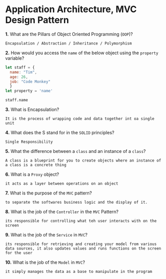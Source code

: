 # Application Architecture, MVC Design Pattern

**1.** What are the Pillars of Object Oriented Programming (`OOP`)?
<!-- enter you answer in the space below -->
```
Encapsulation / Abstraction / Inheritance / Polymorphism
```
**2.** How would you access the `name` of the below object using the `property` variable?
```js
let staff = {
  name: "Tim",
  age: 26,
  job: "Code Monkey"
  }
let property = 'name'
```
<!-- enter you answer in the space below -->
```
staff.name
```
**3.** What is Encapsulation?
<!-- enter you answer in the space below -->
```
It is the process of wrapping code and data together int oa single unit
```
**4.** What does the S stand for in the `SOLID` principles?
<!-- enter you answer in the space below -->
```
Single Responsibility
```
**5.** What the difference between a `class` and an instance of a `class`?
<!-- enter you answer in the space below -->
```
A class is a blueprint for you to create objects where an instance of a class is a concrete thing
```
**6.** What is a `Proxy` object?
<!-- enter you answer in the space below -->
```
it acts as a layer between operations on an object
```

**7.** What is the purpose of the `MVC` pattern?
<!-- enter you answer in the space below -->
```
to separate the softwares business logic and the display of it.
```
**8.** What is the job of the `Controller` in the `MVC` Pattern?
<!-- enter you answer in the space below -->
```
its responsible for controlling what teh user interacts with on the screen
```

**9.** What is the job of the `Service` in `MVC`?
<!-- enter you answer in the space below -->
```
its responsible for retrieving and creating your model from various data sources, it also updates values and runs functions on the screen for the user
```
**10.** What is the job of the `Model` in `MVC`?
<!-- enter you answer in the space below -->
```
it simply manages the data as a base to manipulate in the program
```
